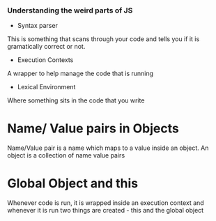 ### Understanding the weird parts of JS 

* Syntax parser 

This is something that scans through your code and tells you if it is gramatically correct or not. 

* Execution Contexts 

A wrapper to help manage the code that is running 

* Lexical Environment 

Where something sits in the code that you write 

# Name/ Value pairs in Objects 

Name/Value pair is a name which maps to a value inside an object. An object is a collection of name value pairs 


# Global Object and this 

Whenever code is run, it is wrapped inside an execution context and whenever it is run two things are created - this and the global object